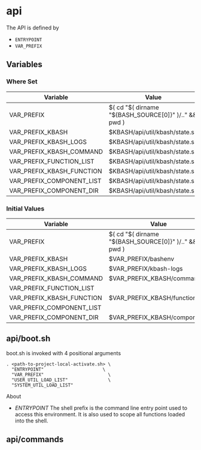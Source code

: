 # api

The API is defined by
  - ```ENTRYPOINT```
  - ```VAR_PREFIX```

## Variables

### Where Set

|Variable                   | Value                         |
|---------------------------|-------------------------------|
| VAR_PREFIX                | $( cd "$( dirname "${BASH_SOURCE[0]}" )/.." && pwd )                              |
| VAR_PREFIX_KBASH           | $KBASH/api/util/kbash/state.sh           |
| VAR_PREFIX_KBASH_LOGS     | $KBASH/api/util/kbash/state.sh        |
| VAR_PREFIX_KBASH_COMMAND   | $KBASH/api/util/kbash/state.sh     |
| VAR_PREFIX_FUNCTION_LIST  | $KBASH/api/util/kbash/state.sh                              |
| VAR_PREFIX_KBASH_FUNCTION  | $KBASH/api/util/kbash/state.sh    |
| VAR_PREFIX_COMPONENT_LIST | $KBASH/api/util/kbash/state.sh                              |
| VAR_PREFIX_COMPONENT_DIR  | $KBASH/api/util/kbash/state.sh   |


### Initial Values

|Variable                   | Value                         |
|---------------------------|-------------------------------|
| VAR_PREFIX                | $( cd "$( dirname "${BASH_SOURCE[0]}" )/.." && pwd )                              |
| VAR_PREFIX_KBASH           | $VAR_PREFIX/bashenv           |
| VAR_PREFIX_KBASH_LOGS     | $VAR_PREFIX/kbash-logs        |
| VAR_PREFIX_KBASH_COMMAND   | $VAR_PREFIX_KBASH/commands     |
| VAR_PREFIX_FUNCTION_LIST  |                               |
| VAR_PREFIX_KBASH_FUNCTION  | $VAR_PREFIX_KBASH/functions    |
| VAR_PREFIX_COMPONENT_LIST |                               |
| VAR_PREFIX_COMPONENT_DIR  | $VAR_PREFIX_KBASH/components   |

## api/boot.sh

boot.sh is invoked with 4 positional arguments

```
. <path-to-project-local-activate.sh> \
  "ENTRYPOINT"                      \
  "VAR_PREFIX"                        \
  "USER_UTIL_LOAD_LIST"               \
  "SYSTEM_UTIL_LOAD_LIST"
```

About

- *ENTRYPOINT*
  The shell prefix is the command line entry point used to
  access this environment.  It is also used to scope all
  functions loaded into the shell.

## api/commands
